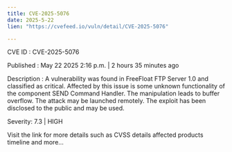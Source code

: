 ```yaml
---
title: CVE-2025-5076
date: 2025-5-22
lien: "https://cvefeed.io/vuln/detail/CVE-2025-5076"

---
```


CVE ID : CVE-2025-5076

Published :  May 22
2025
2:16 p.m. | 2 hours
35 minutes ago

Description : A vulnerability was found in FreeFloat FTP Server 1.0 and classified as critical. Affected by this issue is some unknown functionality of the component SEND Command Handler. The manipulation leads to buffer overflow. The attack may be launched remotely. The exploit has been disclosed to the public and may be used.

Severity: 7.3 | HIGH

Visit the link for more details
such as CVSS details
affected products
timeline
and more...
